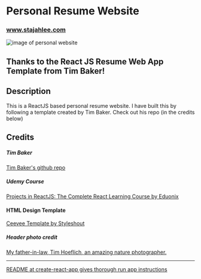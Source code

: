 # Personal Resume Website

### www.stajahlee.com

![image of personal website](http://oi63.tinypic.com/2cq1h55.jpg)

## Thanks to the React JS Resume Web App Template from Tim Baker!      

## Description
This is a ReactJS based personal resume website. I have built this by following a template created by Tim Baker. Check out his repo (in the credits below) 

## Credits
##### Tim Baker
<a href="https://github.com/tbakerx/react-resume-template">Tim Baker's github repo</a>

##### Udemy Course
<a href="https://www.udemy.com/projects-in-reactjs-the-complete-react-learning-course/learn/v4/overview">Projects in ReactJS: The Complete React Learning Course by Eduonix</a>

#### HTML Design Template
<a href="https://www.styleshout.com/free-templates/ceevee/">Ceevee Template by Styleshout</a>

##### Header photo credit
<a href="https://www.flickr.com/photos/thoeflich/">My father-in-law, Tim Hoeflich, an amazing nature photographer.</a>

<hr />
<a href="https://github.com/facebook/create-react-app/blob/master/README.md"> README at create-react-app gives thorough run app instructions</a>
